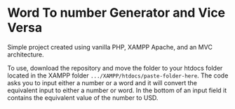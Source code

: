 # Word To number Generator and Vice Versa
Simple project created using vanilla PHP, XAMPP Apache, and an MVC architecture.

To use, download the repository and move the folder to your htdocs folder located in the XAMPP folder `.../XAMPP/htdocs/paste-folder-here`. The code asks you to input either a number or a word and it will convert the equivalent input to either a number or word. In the bottom of an input field it contains the equivalent value of the number to USD.
